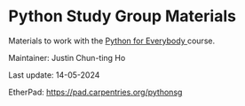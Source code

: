 # Python Study Group Materials

Materials to work with the [Python for Everybody
](https://www.py4e.com/) course.

Maintainer: Justin Chun-ting Ho

Last update: 14-05-2024

EtherPad: https://pad.carpentries.org/pythonsg
